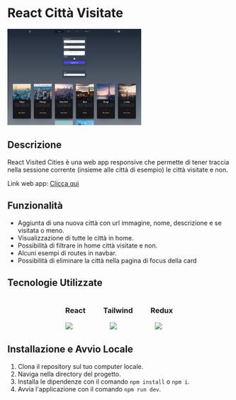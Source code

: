 # React Città Visitate
<img style="width: 60%; max-width: 70%;"  src="./public/Screen App.png">

## Descrizione
React Visited Cities è una web app responsive che permette di tener traccia nella sessione corrente (insieme alle città di esempio) le città visitate e non.

Link web app: [Clicca qui](https://react-visited-cities.netlify.app/)

## Funzionalità
- Aggiunta di una nuova città con url immagine, nome, descrizione e se visitata o meno.
- Visualizzazione di tutte le città in home.
- Possibilità di filtrare in home città visitate e non.
- Alcuni esempi di routes in navbar.
- Possibilità di eliminare la città nella pagina di focus della card

## Tecnologie Utilizzate
<div style= "display: flex;  justify-content: center; gap: 40px">
  <div>
    <h3>React</h3>
    <img src="https://skillicons.dev/icons?i=react" />
  </div>
  <div>
    <h3>Tailwind</h3>
    <img style="margin-left: 15px" src="https://skillicons.dev/icons?i=tailwind" />
  </div>
  <div>
    <h3>Redux</h3>
    <img style="margin-left: 10px" src="https://skillicons.dev/icons?i=redux" />
  </div>
</div>


## Installazione e Avvio Locale
1. Clona il repository sul tuo computer locale.
2. Naviga nella directory del progetto.
3. Installa le dipendenze con il comando `npm install` o `npm i`.
4. Avvia l'applicazione con il comando `npm run dev`.
